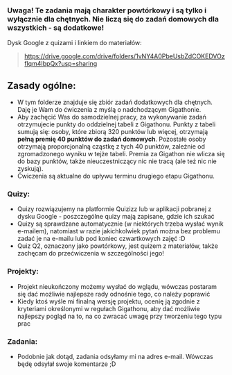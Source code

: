 ### Uwaga! Te zadania mają charakter powtórkowy i są tylko i wyłącznie dla chętnych. Nie liczą się do zadań domowych dla wszystkich - są dodatkowe!

Dysk Google z quizami i linkiem do materiałów: 
> https://drive.google.com/drive/folders/1vNY4A0PbeUsbZdCOKEDVOzflqm4IbpQx?usp=sharing

## Zasady ogólne:

- W tym folderze znajduje się zbiór zadań dodatkowych dla chętnych. Daję je Wam do ćwiczenia z myślą o nadchodzącym Gigathonie.
- Aby zachęcić Was do samodzielnej pracy, za wykonywanie zadań otrzymujecie punkty do oddzielnej tabeli z Gigathonu. Punkty z tabeli sumują się: osoby, które zbiorą 320 punktów lub więcej, otrzymają **pełną premię 40 punktów do zadań domowych**. Pozostałe osoby otrzymają proporcjonalną cząstkę z tych 40 punktów, zależnie od zgromadzonego wyniku w tejże tabeli. Premia za Gigathon nie wlicza się do bazy punktów, także nieuczestniczący nic nie tracą (ale też nic nie zyskują).
- Ćwiczenia są aktualne do upływu terminu drugiego etapu Gigathonu.

### Quizy:
- Quizy rozwiązujemy na platformie Quizizz lub w aplikacji pobranej z dysku Google - poszczególne quizy mają zapisane, gdzie ich szukać
- Quizy są sprawdzane automatycznie (w niektórych trzeba wysłać wynik e-mailem), natomiast w razie jakichkolwiek pytań można bez problemu zadać je na e-mailu lub pod koniec czwartkowych zajęć :D
- Quiz Q2, oznaczony jako powtórkowy, jest quizem z materiałów, także zachęcam do przećwiczenia w szczególności jego!

### Projekty:
- Projekt nieukończony możemy wysłać do wglądu, wówczas postaram się dać możliwie najlepsze rady odnośnie tego, co należy poprawić
- Kiedy ktoś wyśle mi finalną wersję projektu, ocenię ją zgodnie z kryteriami określonymi w regułach Gigathonu, aby dać możliwie najlepszy pogląd na to, na co zwracać uwagę przy tworzeniu tego typu prac

### Zadania:
- Podobnie jak dotąd, zadania odsyłamy mi na adres e-mail. Wówczas będę odsyłał swoje komentarze ;D